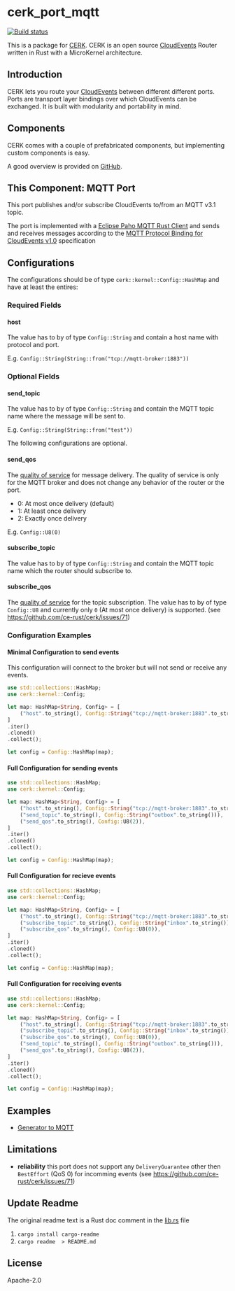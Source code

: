# cerk_port_mqtt

[![Build status](https://badge.buildkite.com/4494e29d5f2c47e3fe998af46dff78a447800a76a68024e392.svg?branch=master)](https://buildkite.com/ce-rust/cerk)


This is a package for [CERK](https://github.com/ce-rust/cerk).
CERK is an open source [CloudEvents](https://github.com/cloudevents/spec) Router written in Rust with a MicroKernel architecture.

## Introduction

CERK lets you route your [CloudEvents](https://github.com/cloudevents/spec) between different different ports.
Ports are transport layer bindings over which CloudEvents can be exchanged.
It is built with modularity and portability in mind.

## Components

CERK comes with a couple of prefabricated components, but implementing custom components is easy.

A good overview is provided on [GitHub](https://github.com/ce-rust/cerk/).

## This Component: MQTT Port

This port publishes and/or subscribe CloudEvents to/from an MQTT v3.1 topic.

The port is implemented with a [Eclipse Paho MQTT Rust Client](https://github.com/eclipse/paho.mqtt.rust)
and sends and receives messages according to the
[MQTT Protocol Binding for CloudEvents v1.0](https://github.com/cloudevents/spec/blob/v1.0/mqtt-protocol-binding.md)
specification

## Configurations

The configurations should be of type `cerk::kernel::Config::HashMap` and have at least the entires:

### Required Fields

#### host

The value has to by of type `Config::String` and contain a host name with protocol and port.

E.g. `Config::String(String::from("tcp://mqtt-broker:1883"))`

### Optional Fields

#### send_topic

The value has to by of type `Config::String` and contain the MQTT topic name where the message will be sent to.

E.g. `Config::String(String::from("test"))`

The following configurations are optional.

#### send_qos

The [quality of service](http://docs.oasis-open.org/mqtt/mqtt/v3.1.1/os/mqtt-v3.1.1-os.html#_Toc398718099) for message delivery.
The quality of service is only for the MQTT broker and does not change any behavior of the router or the port.

* 0: At most once delivery (default)
* 1: At least once delivery
* 2: Exactly once delivery

E.g. `Config::U8(0)`

#### subscribe_topic

The value has to by of type `Config::String` and contain the MQTT topic name  which the router should subscribe to.

#### subscribe_qos

The [quality of service](http://docs.oasis-open.org/mqtt/mqtt/v3.1.1/os/mqtt-v3.1.1-os.html#_Toc398718099) for the topic subscription.
The value has to by of type `Config::U8` and currently only `0` (At most once delivery) is supported. (see https://github.com/ce-rust/cerk/issues/71)

### Configuration Examples

#### Minimal Configuration to send events

This configuration will connect to the broker but will not send or receive any events.

```rust
use std::collections::HashMap;
use cerk::kernel::Config;

let map: HashMap<String, Config> = [
    ("host".to_string(), Config::String("tcp://mqtt-broker:1883".to_string())),
]
.iter()
.cloned()
.collect();

let config = Config::HashMap(map);
```

#### Full Configuration for sending events

```rust
use std::collections::HashMap;
use cerk::kernel::Config;

let map: HashMap<String, Config> = [
    ("host".to_string(), Config::String("tcp://mqtt-broker:1883".to_string())),
    ("send_topic".to_string(), Config::String("outbox".to_string())),
    ("send_qos".to_string(), Config::U8(2)),
]
.iter()
.cloned()
.collect();

let config = Config::HashMap(map);
```

#### Full Configuration for recieve events

```rust
use std::collections::HashMap;
use cerk::kernel::Config;

let map: HashMap<String, Config> = [
    ("host".to_string(), Config::String("tcp://mqtt-broker:1883".to_string())),
    ("subscribe_topic".to_string(), Config::String("inbox".to_string())),
    ("subscribe_qos".to_string(), Config::U8(0)),
]
.iter()
.cloned()
.collect();

let config = Config::HashMap(map);
```

#### Full Configuration for receiving events

```rust
use std::collections::HashMap;
use cerk::kernel::Config;

let map: HashMap<String, Config> = [
    ("host".to_string(), Config::String("tcp://mqtt-broker:1883".to_string())),
    ("subscribe_topic".to_string(), Config::String("inbox".to_string())),
    ("subscribe_qos".to_string(), Config::U8(0)),
    ("send_topic".to_string(), Config::String("outbox".to_string())),
    ("send_qos".to_string(), Config::U8(2)),
]
.iter()
.cloned()
.collect();

let config = Config::HashMap(map);
```

## Examples

* [Generator to MQTT](https://github.com/ce-rust/cerk/tree/master/examples/src/mqtt/)

## Limitations

* **reliability** this port does not support any `DeliveryGuarantee` other then `BestEffort` (QoS 0) for incomming events (see https://github.com/ce-rust/cerk/issues/71)


## Update Readme

The original readme text is a Rust doc comment in the [lib.rs](./src/lib.rs) file

1. `cargo install cargo-readme`
2. `cargo readme  > README.md`

## License

Apache-2.0
